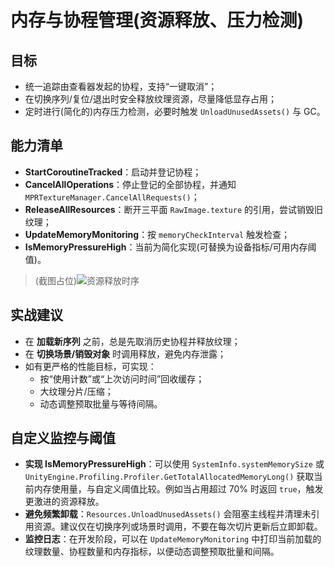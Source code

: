 # 内存与协程管理(资源释放、压力检测)

## 目标
- 统一追踪由查看器发起的协程，支持“一键取消”；
- 在切换序列/复位/退出时安全释放纹理资源，尽量降低显存占用；
- 定时进行(简化的)内存压力检测，必要时触发 `UnloadUnusedAssets()` 与 GC。

## 能力清单
- **StartCoroutineTracked**：启动并登记协程；
- **CancelAllOperations**：停止登记的全部协程，并通知 `MPRTextureManager.CancelAllRequests()`；
- **ReleaseAllResources**：断开三平面 `RawImage.texture` 的引用，尝试销毁旧纹理；
- **UpdateMemoryMonitoring**：按 `memoryCheckInterval` 触发检查；
- **IsMemoryPressureHigh**：当前为简化实现(可替换为设备指标/可用内存阈值)。

> (截图占位)![资源释放时序](./images/placeholder-dispose.png)

## 实战建议
- 在 **加载新序列** 之前，总是先取消历史协程并释放纹理；
- 在 **切换场景/销毁对象** 时调用释放，避免内存泄露；
- 如有更严格的性能目标，可实现：
  - 按“使用计数”或“上次访问时间”回收缓存；
  - 大纹理分片/压缩；
  - 动态调整预取批量与等待间隔。

## 自定义监控与阈值

- **实现 IsMemoryPressureHigh**：可以使用 `SystemInfo.systemMemorySize` 或 `UnityEngine.Profiling.Profiler.GetTotalAllocatedMemoryLong()` 获取当前内存使用量，与自定义阈值比较。例如当占用超过 70% 时返回 `true`，触发更激进的资源释放。
- **避免频繁卸载**：`Resources.UnloadUnusedAssets()` 会阻塞主线程并清理未引用资源。建议仅在切换序列或场景时调用，不要在每次切片更新后立即卸载。
- **监控日志**：在开发阶段，可以在 `UpdateMemoryMonitoring` 中打印当前加载的纹理数量、协程数量和内存指标，以便动态调整预取批量和间隔。